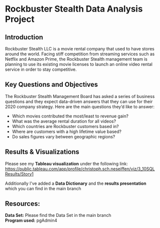 # Rockbuster Stealth Data Analysis Project

## Introduction

Rockbuster Stealth LLC is a movie rental company that used to have stores around the world. Facing stiff competition from streaming services such as Netflix and Amazon Prime, the Rockbuster Stealth management team is planning to use its existing movie licenses to launch an online video rental service in order to stay competitive.

## Key Questions and Objectives

The Rockbuster Stealth Management Board has asked a series of business questions and they expect data-driven answers that they can use for their 2020 company strategy. Here are the main questions they’d like to answer:
* Which movies contributed the most/least to revenue gain?
* What was the average rental duration for all videos?
* Which countries are Rockbuster customers based in?
* Where are customers with a high lifetime value based?
* Do sales figures vary between geographic regions?

## Results & Visualizations
Please see my **Tableau visualization** under the following link:
https://public.tableau.com/app/profile/christoph.sch.neseiffen/viz/3_10SQLResults/Story1

Additionally I've added a **Data Dictionary** and the **results presentation** which you can find in the main branch

## Resources:
**Data Set:** Please find the Data Set in the main branch <br>
**Program used:** pgAdmin4




